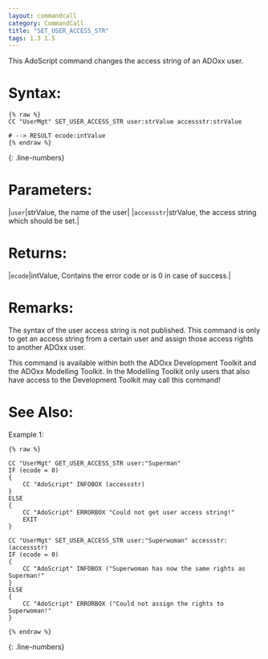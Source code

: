 ```yaml
---
layout: commandcall
category: CommandCall
title: "SET_USER_ACCESS_STR"
tags: 1.3 1.5
---
```


This AdoScript command changes the access string of an ADOxx user.

# Syntax:  

```adoscript
{% raw %}
CC "UserMgt" SET_USER_ACCESS_STR user:strValue accessstr:strValue

# --> RESULT ecode:intValue
{% endraw %}
```
{: .line-numbers}

# Parameters:  

|`user`|strValue, the name of the user|
|`accessstr`|strValue, the access string which should be set.|

# Returns:  

|`ecode`|intValue, Contains the error code or is 0 in case of success.|


# Remarks:

The syntax of the user access string is not published. This command is only to get an access string from a certain user and assign those access rights to another ADOxx user.

This command is available within both the ADOxx Development Toolkit and the ADOxx Modelling Toolkit. In the Modelling Toolkit only users that also have access to the Development Toolkit may call this command!

# See Also:  



Example 1:

```adoscript
{% raw %}

CC "UserMgt" GET_USER_ACCESS_STR user:"Superman"
IF (ecode = 0)
{
    CC "AdoScript" INFOBOX (accessstr)
}
ELSE
{
    CC "AdoScript" ERRORBOX "Could not get user access string!"
    EXIT
}

CC "UserMgt" SET_USER_ACCESS_STR user:"Superwoman" accessstr:(accessstr)
IF (ecode = 0)
{
    CC "AdoScript" INFOBOX ("Superwoman has now the same rights as Superman!"
}
ELSE
{
    CC "AdoScript" ERRORBOX ("Could not assign the rights to Superwoman!"
}

{% endraw %}
```
{: .line-numbers}

